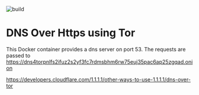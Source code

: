 ![build](https://github.com/hiflohDocker/dohTor/actions/workflows/build.yml/badge.svg)

# DNS Over Https using Tor

This Docker container provides a dns server on port 53. The requests are passed to https://dns4torpnlfs2ifuz2s2yf3fc7rdmsbhm6rw75euj35pac6ap25zgqad.onion

https://developers.cloudflare.com/1.1.1.1/other-ways-to-use-1.1.1.1/dns-over-tor

